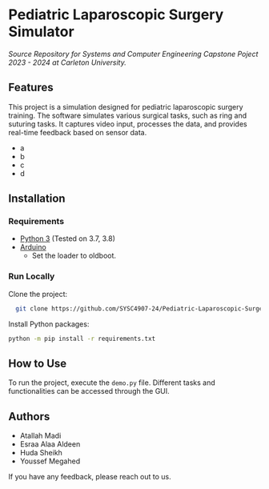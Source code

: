 # Pediatric Laparoscopic Surgery Simulator 
*Source Repository for Systems and Computer Engineering Capstone Poject 2023 - 2024 at Carleton University.*

## Features
This project is a simulation designed for pediatric laparoscopic surgery training. The software simulates various surgical tasks, such as ring and suturing tasks. It captures video input, processes the data, and provides real-time feedback based on sensor data.
- a
- b
- c
- d

## Installation
### Requirements
* [Python 3](https://www.python.org/) (Tested on 3.7, 3.8)
* [Arduino](https://www.arduino.cc/en/software)
  * Set the loader to oldboot.

### Run Locally
Clone the project:
```bash 
  git clone https://github.com/SYSC4907-24/Pediatric-Laparoscopic-Surgery-Simulator.git
```
Install Python packages:
```bash
python -m pip install -r requirements.txt
```

## How to Use
To run the project, execute the `demo.py` file. Different tasks and functionalities can be accessed through the GUI.

## Authors  
- Atallah Madi  
- Esraa Alaa Aldeen  
- Huda Sheikh 
- Youssef Megahed

If you have any feedback, please reach out to us.
